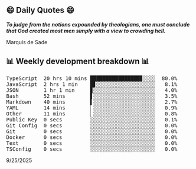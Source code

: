 ## 😄 Daily Quotes 😄

_**To judge from the notions expounded by theologians, one must conclude that God created most men simply with a view to crowding hell.**_

Marquis de Sade



## 📊 Weekly development breakdown 📊

<pre>TypeScript  20 hrs 10 mins ████████████████▊░░░░  80.0%
JavaScript  2 hrs 1 min    █▋░░░░░░░░░░░░░░░░░░░   8.1%
JSON        1 hr 1 min     ▊░░░░░░░░░░░░░░░░░░░░   4.0%
Bash        52 mins        ▋░░░░░░░░░░░░░░░░░░░░   3.5%
Markdown    40 mins        ▌░░░░░░░░░░░░░░░░░░░░   2.7%
YAML        14 mins        ▏░░░░░░░░░░░░░░░░░░░░   0.9%
Other       11 mins        ▏░░░░░░░░░░░░░░░░░░░░   0.8%
Public Key  0 secs         ░░░░░░░░░░░░░░░░░░░░░   0.1%
Git Config  0 secs         ░░░░░░░░░░░░░░░░░░░░░   0.0%
Git         0 secs         ░░░░░░░░░░░░░░░░░░░░░   0.0%
Docker      0 secs         ░░░░░░░░░░░░░░░░░░░░░   0.0%
Text        0 secs         ░░░░░░░░░░░░░░░░░░░░░   0.0%
TSConfig    0 secs         ░░░░░░░░░░░░░░░░░░░░░   0.0%</pre>

9/25/2025